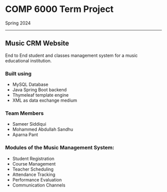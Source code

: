 # COMP 6000 Term Project
Spring 2024

------

##  Music CRM Website
End to End student and classes management system for a music educational institution. 

### Built using
- MySQL Database
- Java Spring Boot backend
- Thymeleaf template engine
- XML as data exchange medium

### Team Members
- Sameer Siddiqui
- Mohammed Abdullah Sandhu
- Aparna Pant
### Modules of the Music Management System:
- Student Registration
- Course Management
- Teacher Scheduling
- Attendance Tracking
- Performance Evaluation
- Communication Channels
